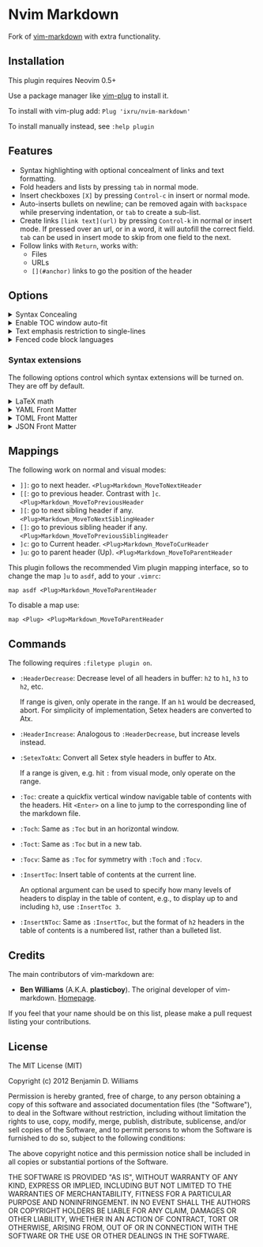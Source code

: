 # Nvim Markdown

Fork of [vim-markdown](https://github.com/plasticboy/vim-markdown) with extra functionality.

## Installation

This plugin requires Neovim 0.5+

Use a package manager like [vim-plug](https://github.com/junegunn/vim-plug) to install it.

To install with vim-plug add: `Plug 'ixru/nvim-markdown'`

To install manually instead, see `:help plugin`

## Features

* Syntax highlighting with optional concealment of links and text formatting.
* Fold headers and lists by pressing `tab` in normal mode.
* Insert checkboxes `[X]` by pressing `Control-c` in insert or normal mode.
* Auto-inserts bullets on newline; can be removed again with `backspace` while preserving indentation, or `tab` to create a sub-list.
* Create links `[link text](url)` by pressing `Control-k` in normal or insert mode. If pressed over an url, or in a word, it will autofill the correct field. 
 `tab` can be used in insert mode to skip from one field to the next.
* Follow links with `Return`, works with:
    * Files
    * URLs
    * `[](#anchor)` links to go the position of the header

## Options
<details><summary>Syntax Concealing</summary>

Concealing is set for some syntax.

For example, conceal `[link text](link url)` as just `link text`.
Also, `_italic_` and `*italic*` will conceal to just _italic_.
Similarly `__bold__`, `**bold**`, `___italic bold___`, and `***italic bold***`
will conceal to just __bold__, **bold**, ___italic bold___, and ***italic bold*** respectively.

To change what is concealed use one of these in your vimrc:

    let g:vim_markdown_conceal = 0 " Nothing is concealed
    let g:vim_markdown_conceal = 1 " Links are concealed
    let g:vim_markdown_conceal = 2 " Links and text formatting is concealed

To disable math conceal with LaTeX math syntax enabled, add the following to your `.vimrc`:

    let g:tex_conceal = ""
    let g:vim_markdown_math = 1

</details>

<details><summary>Enable TOC window auto-fit</summary>

Allow for the TOC window to auto-fit when it's possible for it to shrink.
It never increases its default size (half screen), it only shrinks.

        let g:vim_markdown_toc_autofit = 1
</details>


<details><summary>Text emphasis restriction to single-lines</summary>

By default text emphasis works across multiple lines until a closing token is found. However, it's possible to restrict text emphasis to a single line (i.e., for it to be applied a closing token must be found on the same line). To do so:

        let g:vim_markdown_emphasis_multiline = 0
</details>

<details><summary>Fenced code block languages</summary> 

You can use filetype name as fenced code block languages for syntax highlighting.
If you want to use different name from filetype, you can add it in your `.vimrc` like so:

        let g:vim_markdown_fenced_languages = ['csharp=cs']

This will cause the following to be highlighted using the `cs` filetype syntax.

    ```csharp
    ...
    ```

Default is `['c++=cpp', 'viml=vim', 'bash=sh', 'ini=dosini']`.
</details>

### Syntax extensions

The following options control which syntax extensions will be turned on. They are off by default.

<details><summary>LaTeX math</summary>

Used as `$x^2$`, `$$x^2$$`, escapable as `\$x\$` and `\$\$x\$\$`.

    let g:vim_markdown_math = 1
</details>

<details><summary>YAML Front Matter</summary>

Highlight YAML front matter as used by Jekyll or [Hugo](https://gohugo.io/content/front-matter/).

    let g:vim_markdown_frontmatter = 1
</details>

<details><summary>TOML Front Matter</summary>

Highlight TOML front matter as used by [Hugo](https://gohugo.io/content/front-matter/).

TOML syntax highlight requires [vim-toml](https://github.com/cespare/vim-toml).

    let g:vim_markdown_toml_frontmatter = 1
</details>

<details><summary>JSON Front Matter</summary>

Highlight JSON front matter as used by [Hugo](https://gohugo.io/content/front-matter/).

JSON syntax highlight requires [vim-json](https://github.com/elzr/vim-json).

    let g:vim_markdown_json_frontmatter = 1
</details>

## Mappings

The following work on normal and visual modes:

- `]]`: go to next header. `<Plug>Markdown_MoveToNextHeader`
- `[[`: go to previous header. Contrast with `]c`. `<Plug>Markdown_MoveToPreviousHeader`
- `][`: go to next sibling header if any. `<Plug>Markdown_MoveToNextSiblingHeader`
- `[]`: go to previous sibling header if any. `<Plug>Markdown_MoveToPreviousSiblingHeader`
- `]c`: go to Current header. `<Plug>Markdown_MoveToCurHeader`
- `]u`: go to parent header (Up). `<Plug>Markdown_MoveToParentHeader`

This plugin follows the recommended Vim plugin mapping interface, so to change the map `]u` to `asdf`, add to your `.vimrc`:

    map asdf <Plug>Markdown_MoveToParentHeader

To disable a map use:

    map <Plug> <Plug>Markdown_MoveToParentHeader

## Commands

The following requires `:filetype plugin on`.

- `:HeaderDecrease`: Decrease level of all headers in buffer: `h2` to `h1`, `h3` to `h2`, etc.
 
  If range is given, only operate in the range.
  If an `h1` would be decreased, abort.
  For simplicity of implementation, Setex headers are converted to Atx.
- `:HeaderIncrease`: Analogous to `:HeaderDecrease`, but increase levels instead.
- `:SetexToAtx`: Convert all Setex style headers in buffer to Atx.
 
  If a range is given, e.g. hit `:` from visual mode, only operate on the range. 
- `:Toc`: create a quickfix vertical window navigable table of contents with the headers.
  Hit `<Enter>` on a line to jump to the corresponding line of the markdown file.
- `:Toch`: Same as `:Toc` but in an horizontal window.
- `:Toct`: Same as `:Toc` but in a new tab.
- `:Tocv`: Same as `:Toc` for symmetry with `:Toch` and `:Tocv`.
- `:InsertToc`: Insert table of contents at the current line.

  An optional argument can be used to specify how many levels of headers to display in the table of content, e.g., to display up to and including `h3`, use `:InsertToc 3`.

-   `:InsertNToc`: Same as `:InsertToc`, but the format of `h2` headers in the table of contents is a numbered list, rather than a bulleted list.

## Credits

The main contributors of vim-markdown are:

- **Ben Williams** (A.K.A. **plasticboy**). The original developer of vim-markdown. [Homepage](http://plasticboy.com/).

If you feel that your name should be on this list, please make a pull request listing your contributions.

## License

The MIT License (MIT)

Copyright (c) 2012 Benjamin D. Williams

Permission is hereby granted, free of charge, to any person obtaining a copy of this software and associated documentation files (the "Software"), to deal in the Software without restriction, including without limitation the rights to use, copy, modify, merge, publish, distribute, sublicense, and/or sell copies of the Software, and to permit persons to whom the Software is furnished to do so, subject to the following conditions:

The above copyright notice and this permission notice shall be included in all copies or substantial portions of the Software.

THE SOFTWARE IS PROVIDED "AS IS", WITHOUT WARRANTY OF ANY KIND, EXPRESS OR IMPLIED, INCLUDING BUT NOT LIMITED TO THE WARRANTIES OF MERCHANTABILITY, FITNESS FOR A PARTICULAR PURPOSE AND NONINFRINGEMENT. IN NO EVENT SHALL THE AUTHORS OR COPYRIGHT HOLDERS BE LIABLE FOR ANY CLAIM, DAMAGES OR OTHER LIABILITY, WHETHER IN AN ACTION OF CONTRACT, TORT OR OTHERWISE, ARISING FROM, OUT OF OR IN CONNECTION WITH THE SOFTWARE OR THE USE OR OTHER DEALINGS IN THE SOFTWARE.
